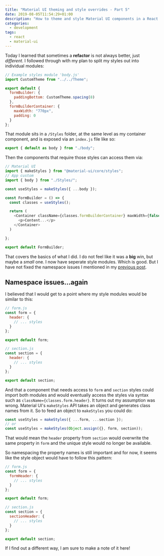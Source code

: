 ```yaml
---
title: "Material UI theming and style overrides - Part 5"
date: 2019-08-05T11:54:29+01:00
description: "How to theme and style Material UI components in a React app - Part 5"
categories:
  - development
tags:
  - react
  - material-ui
---
```


Today I learned that sometimes a **refactor** is not always better, just *different*. I followed through with my plan to split my styles out into individual modules:

```javascript
// Example styles module 'body.js'
import CustomTheme from "../../Theme";

export default {
  formBuilder: {
    paddingBottom: CustomTheme.spacing(8)
  },
  formBuilderContainer: {
    maxWidth: "770px",
    padding: 0
  }
};
```

That module sits in a `/Styles` folder, at the same level as my container component, and is exposed via an `index.js` file like so:

```javascript
export { default as body } from "./body";
```
<!--more-->
Then the components that require those styles can access them via:

```javascript
// Material UI
import { makeStyles } from "@material-ui/core/styles";
// App custom
import { body } from "./Styles/";

const useStyles = makeStyles({ ...body });

const FormBuilder = () => {
  const classes = useStyles();

  return (
    <Container className={classes.formBuilderContainer} maxWidth={false}>
      <p>Content...</p>
    </Container>
  )

};

export default FormBuilder;
```

That covers the basics of what I did. I do not feel like it was a **big** win, but maybe a *small* one. I now have seperate style modules. Which is good. But I have not fixed the namespace issues I mentioned in my [previous post](https://til.neilmagee.com/post/material-ui-theming-and-style-overrides-pt4/#namespace-issues). 

## Namespace issues&hellip;again

I believed that I would get to a point where my style modules would be similar to this:

```javascript
// form.js
const form = {
  header: {
    // ... styles
  }
};

export default form;
```
```javascript
// section.js
const section = {
  header: {
    // ... styles
  }
};

export default section;
```

And that a component that needs access to `form` and `section` styles could import both modules and would eventually access the styles via syntax such as `className={classes.form.header}`. It turns out my assumption was wrong. Material UI's `makeStyles` API takes an object and generates class names from it. So to feed an object to `makeStyles` you could do:

```javascript
const useStyles = makeStyles({ ...form, ...section });
// or
const useStyles = makeStyles(Object.assign({}, form, section));
```

That would mean the `header` property from `section` would overwrite the same property in `form` and the unique style would no longer be available.

So namespacing the property names is still important and for now, it seems like the style object would have to follow this pattern:

```javascript
// form.js
const form = {
  formHeader: {
    // ... styles
  }
};

export default form;
```
```javascript
// section.js
const section = {
  sectionHeader: {
    // ... styles
  }
};

export default section;
```

If I find out a different way, I am sure to make a note of it here!
